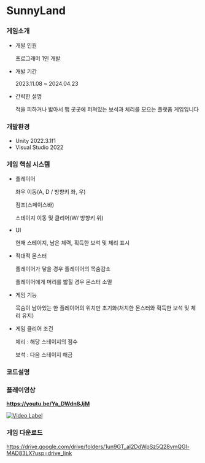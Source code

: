 # SunnyLand


### 게임소개
+ 개발 인원
  
    프로그래머 1인 개발
  
+ 개발 기간
  
    2023.11.08 ~ 2024.04.23
  
+ 간략한 설명
  
    적을 피하거나 밟아서 맵 곳곳에 퍼져있는 보석과 체리를 모으는 플랫폼 게임입니다
  

### 개발환경
+ Unity 2022.3.1f1
+ Visual Studio 2022


### 게임 핵심 시스템
+ 플레이어

  좌우 이동(A, D / 방향키 좌, 우)
  
  점프(스페이스바)
  
  스테이지 이동 및 클리어(W/ 방향키 위)
  

+ UI

  현재 스테이지, 남은 체력, 획득한 보석 및 체리 표시


+ 적대적 몬스터

  플레이어가 닿을 경우 플레이어의 목숨감소
  
  플레이어에게 머리를 밟힐 경우 몬스터 소멸


+ 게임 기능

  목숨이 남아있는 한 플레이어의 위치만 초기화(처치한 몬스터와 획득한 보석 및 체리 유지)


+ 게임 클리어 조건

  체리 : 해당 스테이지의 점수
  
  보석 : 다음 스테이지 해금


### 코드설명



### 플레이영상
**https://youtu.be/Ya_DWdn8JjM**

[![Video Label](http://img.youtube.com/vi/Ya_DWdn8JjM/0.jpg)](https://youtu.be/Ya_DWdn8JjM)

### 게임 다운로드
https://drive.google.com/drive/folders/1un9GT_al2DdWpSz5Q28vmQGl-MAD83LX?usp=drive_link

